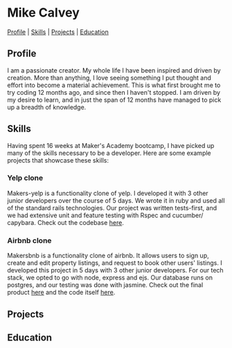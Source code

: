 # Mike Calvey
[Profile](#profile) | [Skills](#skills) | [Projects](#projects) | [Education](#education)

## Profile
I am a passionate creator. My whole life I have been inspired and driven by creation. More than anything, I love seeing something I put thought and effort into become a material achievement. This is what first brought me to try coding 12 months ago, and since then I haven't stopped. I am driven by my desire to learn, and in just the span of 12 months have managed to pick up a breadth of knowledge.

## Skills
Having spent 16 weeks at Maker's Academy bootcamp, I have picked up many of the skills necessary to be a developer. Here are some example projects that showcase these skills:

### Yelp clone
Makers-yelp is a functionality clone of yelp. I developed it with 3 other junior developers over the course of 5 days. We wrote it in ruby and used all of the standard rails technologies. Our project was written tests-first, and we had extensive unit and feature testing with Rspec and cucumber/ capybara. Check out the codebase [here](https://github.com/calveym/makersyelp).

### Airbnb clone
Makersbnb is a functionality clone of airbnb. It allows users to sign up, create and edit property listings, and request to book other users' listings. I developed this project in 5 days with 3 other junior developers. For our tech stack, we opted to go with node, express and ejs. Our database runs on postgres, and our testing was done with jasmine. Check out the final product [here](http://makersbnb2016.herokuapp.com/home) and the code itself [here](https://github.com/calveym/makersbnb).

## Projects

## Education
